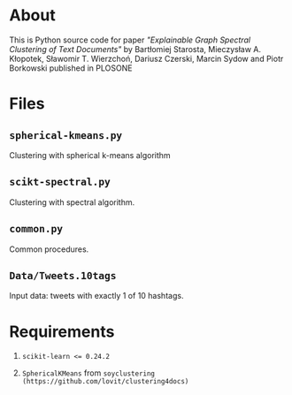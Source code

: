 
# About
This is Python source code for paper _"Explainable Graph Spectral Clustering of Text Documents"_
by Bartłomiej Starosta, Mieczysław A. Kłopotek, Sławomir T. Wierzchoń, Dariusz Czerski, Marcin Sydow and Piotr Borkowski
published in PLOSONE

# Files

## ``spherical-kmeans.py``

Clustering with spherical k-means algorithm

## ``scikt-spectral.py``

Clustering with spectral algorithm.

## ``common.py``

Common procedures.

## ``Data/Tweets.10tags``

Input data: tweets with exactly 1 of 10 hashtags.

# Requirements

1. ``scikit-learn <= 0.24.2``

2. ``SphericalKMeans`` from ``soyclustering (https://github.com/lovit/clustering4docs)``
